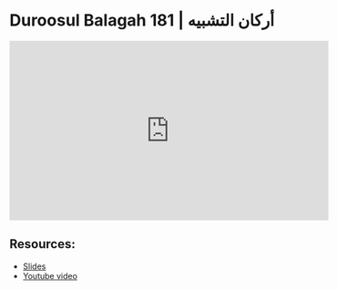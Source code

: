 # Duroosul Balagah 181 | أركان التشبيه
                
<iframe width="560" height="315" src="https://www.youtube-nocookie.com/embed/IraoheUZoJI?start=0" frameborder="0" allow="accelerometer; autoplay; encrypted-media; gyroscope; picture-in-picture" allowfullscreen="allowfullscreen">
</iframe><BR>

## Resources:
- [Slides](https://github.com/arshare/resources_balagha_pdfs)
- [Youtube video](https://www.youtube.com/watch?v=IraoheUZoJI&list=PLzn0qdi6JpdvvXVuJ7kIusNquSxeyKJvc)

